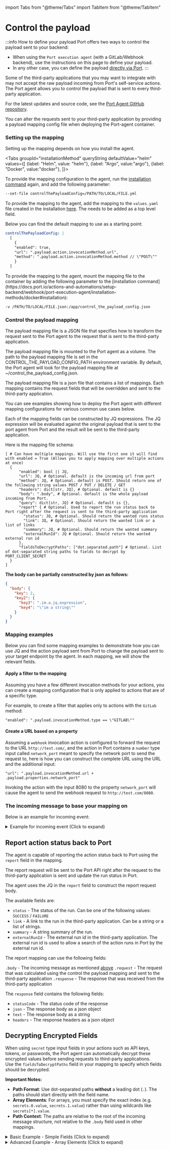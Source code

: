 import Tabs from "@theme/Tabs"
import TabItem from "@theme/TabItem"

# Control the payload

:::info How to define your payload
Port offers two ways to control the payload sent to your backend:  
- When using the `Port execution agent` (with a GitLab/Webhook backend), use the instructions on this page to define your payload.  
- In any other case, you can define the payload [directly via Port](/actions-and-automations/create-self-service-experiences/setup-the-backend/#define-the-actions-payload).
:::

Some of the third-party applications that you may want to integrate with may not accept the raw payload incoming from
Port's self-service actions. The Port agent allows you to control the payload that is sent to every third-party application.

For the latest updates and source code, see the [Port Agent GitHub repository](https://github.com/port-labs/port-agent).

You can alter the requests sent to your third-party application by providing a payload mapping config file when
deploying the
Port-agent container.

### Setting up the mapping

Setting up the mapping depends on how you install the agent.

<Tabs groupId="installationMethod" queryString defaultValue="helm" values={[
  {label: "Helm", value: "helm"},
  {label: "Argo", value:"argo"},
  {label: "Docker", value:"docker"},
]}>

<TabItem value="helm">

To provide the mapping configuration to the agent, run the [installation command](https://docs.port.io/actions-and-automations/setup-backend/webhook/port-execution-agent/installation-methods/helm#installation) again, and add the following parameter:

```bash
--set-file controlThePayloadConfig=/PATH/TO/LOCAL/FILE.yml
```

</TabItem>

<TabItem value="argo">

To provide the mapping to the agent, add the mapping to the `values.yaml` file created in the installation [here](https://docs.port.io/actions-and-automations/setup-backend/webhook/port-execution-agent/installation-methods/argocd#installation). The needs to be added as a top level field.

Below you can find the default mapping to use as a starting point:

```yaml showLineNumbers
controlThePayloadConfig: |
  [
    {
    "enabled": true,
    "url": ".payload.action.invocationMethod.url",
    "method": ".payload.action.invocationMethod.method // \"POST\""
    }
  ]
```
</TabItem>

<TabItem value="docker">
To provide the mapping to the agent, mount the mapping file to the container by adding the following parameter to the [installation command](https://docs.port.io/actions-and-automations/setup-backend/webhook/port-execution-agent/installation-methods/docker#installation):

```bash
-v /PATH/TO/LOCAL/FILE.json:/app/control_the_payload_config.json
```
</TabItem>

</Tabs>

### Control the payload mapping

The payload mapping file is a JSON file that specifies how to transform the request sent to the Port agent to the request that is sent to the third-party application.

The payload mapping file is mounted to the Port agent as a volume. The path to the payload mapping file is set in the CONTROL_THE_PAYLOAD_CONFIG_PATH environment variable. By default, the Port agent will look for the payload mapping file at ~/control_the_payload_config.json.

The payload mapping file is a json file that contains a list of mappings. Each mapping contains the request fields that will be overridden and sent to the third-party application.

You can see examples showing how to deploy the Port agent with different mapping configurations for various common use cases below.  

Each of the mapping fields can be constructed by JQ expressions. The JQ expression will be evaluated against the original payload that is sent to the port agent from Port and the result will be sent to the third-party application.  

Here is the mapping file schema:

```showLineNumbers
[ # Can have multiple mappings. Will use the first one it will find with enabled = True (Allows you to apply mapping over multiple actions at once)
  {
      "enabled": bool || JQ,
      "url": JQ, # Optional. default is the incoming url from port
      "method": JQ, # Optional. default is POST. Should return one of the following string values POST / PUT / DELETE / GET
      "headers": dict[str, JQ], # Optional. default is {}
      "body": ".body", # Optional. default is the whole payload incoming from Port.
      "query": dict[str, JQ] # Optional. default is {},
      "report" { # Optional. Used to report the run status back to Port right after the request is sent to the third-party application
        "status": JQ, # Optional. Should return the wanted runs status
        "link": JQ, # Optional. Should return the wanted link or a list of links
        "summary": JQ, # Optional. Should return the wanted summary
        "externalRunId": JQ # Optional. Should return the wanted external run id
      },
      "fieldsToDecryptPaths": ["dot.separated.path"] # Optional. List of dot-separated string paths to fields to decrypt by PORT_CLIENT_SECRET
  }
]
```

**The body can be partially constructed by json as follows:**

```json showLineNumbers
{
  "body": {
    "key": 2,
    "key2": {
      "key3": ".im.a.jq.expression",
      "key4": "\"im a string\""
    }
  }
}
```

### Mapping examples

Below you can find some mapping examples to demonstrate how you can use JQ and the action payload sent from Port to change the payload sent to your target endpoint by the agent.
In each mapping, we will show the relevant fields.

#### Apply a filter to the mapping

Assuming you have a few different invocation methods for your actions, you can create a mapping configuration that is only applied to actions that are of a specific type.

For example, to create a filter that applies only to actions with the `GitLab` method:

```text showLineNumbers
"enabled": ".payload.invocationMethod.type == \"GITLAB\""
```

#### Create a URL based on a property

Assuming a `webhook` invocation action is configured to forward the request to the URL `http://test.com/`, and the action in Port contains a `number` type input called `network_port` meant to specify the network port to send the request to, here is how you can construct the complete URL using the URL and the additional input:

```text showLineNumbers
"url": ".payload.invocationMethod.url + .payload.properties.network_port"
```

Invoking the action with the input 8080 to the property `network_port` will cause the agent to send the webhook request to `http://test.com/8080`.

### The incoming message to base your mapping on

Below is an example for incoming event:

<details>
<summary>Example for incoming event (Click to expand)</summary>

```json showLineNumbers
{
  "action": "action_identifier",
  "resourceType": "run",
  "status": "TRIGGERED",
  "trigger": {
    "by": {
      "orgId": "org_XXX",
      "userId": "auth0|XXXXX",
      "user": {
        "email": "executor@mail.com",
        "firstName": "user",
        "lastName": "userLastName",
        "phoneNumber": "0909090909090909",
        "picture": "https://s.gravatar.com/avatar/dd1cf547c8b950ce6966c050234ac997?s=480&r=pg&d=https%3A%2F%2Fcdn.auth0.com%2Favatars%2Fga.png",
        "providers": ["port"],
        "status": "ACTIVE",
        "id": "auth0|XXXXX",
        "createdAt": "2022-12-08T16:34:20.735Z",
        "updatedAt": "2023-11-13T15:11:38.243Z"
      }
    },
    "origin": "UI",
    "at": "2023-11-13T15:20:16.641Z"
  },
  "context": {
    "entity": "e_iQfaF14FJln6GVBn",
    "blueprint": "kubecostCloudAllocation",
    "runId": "r_HardNzG6kzc9vWOQ"
  },
  "payload": {
    "entity": {
      "identifier": "e_iQfaF14FJln6GVBn",
      "title": "myEntity",
      "icon": "Port",
      "blueprint": "myBlueprint",
      "team": [],
      "properties": {},
      "relations": {},
      "createdAt": "2023-11-13T15:24:46.880Z",
      "createdBy": "auth0|XXXXX",
      "updatedAt": "2023-11-13T15:24:46.880Z",
      "updatedBy": "auth0|XXXXX"
    },
    "action": {
      "invocationMethod": {
        "type": "WEBHOOK",
        "agent": true,
        "synchronized": false,
        "method": "POST",
        "url": "https://myGitlabHost.com"
      },
      "trigger": "DAY-2"
    },
    "properties": {},
    "censoredProperties": []
  }
}
```
</details>

## Report action status back to Port

The agent is capable of reporting the action status back to Port using the `report` field in the mapping.

The report request will be sent to the Port API right after the request to the third-party application is sent and update
the run status in Port.

The agent uses the JQ in the `report` field to construct the report request body.

The available fields are:

- `status` - The status of the run. Can be one of the following values: `SUCCESS` / `FAILURE`
- `link` - A link to the run in the third-party application. Can be a string or a list of strings.
- `summary` - A string summary of the run.
- `externalRunId` - The external run id in the third-party application. The external run id is used to allow a search of
  the action runs in Port by the external run id.

The report mapping can use the following fields:

`.body` - The incoming message as mentioned [above](#the-incoming-message-to-base-your-mapping-on)
`.request` - The request that was calculated using the control the payload mapping and sent to the third-party application
`.response` - The response that was received from the third-party application

The `response` field contains the following fields:

- `statusCode` - The status code of the response
- `json` - The response body as a json object
- `text` - The response body as a string
- `headers` - The response headers as a json object

## Decrypting Encrypted Fields

When using `secret` type input fields in your actions such as API keys, tokens, or passwords, the Port agent can automatically decrypt these encrypted values before sending requests to third-party applications.  
Use the `fieldsToDecryptPaths` field in your mapping to specify which fields should be decrypted.  

**Important Notes:**
- **Path Format**: Use dot-separated paths **without** a leading dot (`.`). The paths should start directly with the field name.
- **Array Elements**: For arrays, you must specify the exact index (e.g. `secrets.0.value`, `secrets.1.value`) rather than using wildcards like `secrets[*].value`.
- **Path Context**: The paths are relative to the root of the incoming message structure, not relative to the `.body` field used in other mappings.

<details>
<summary>Basic Example - Simple Fields (Click to expand)</summary>

```json showLineNumbers
{
  "action": "deploy_service",
  "resourceType": "service",
  "status": "TRIGGERED",
  "trigger": {
    "by": {
      "orgId": "org_123",
      "userId": "auth0|abc123",
      "user": {
        "email": "user@example.com",
        "firstName": "Alice",
        "lastName": "Smith"
      }
    },
    "origin": "UI",
    "at": "2024-06-01T12:00:00.000Z"
  },
  "context": {
    "entity": "e_456",
    "blueprint": "microservice",
    "runId": "r_789"
  },
  "payload": {
    "entity": {
      "identifier": "e_456",
      "title": "My Service",
      "blueprint": "microservice",
      "team": ["devops"],
      "properties": {
        "api_key": "<ENCRYPTED_VALUE>",
        "db_password": "<ENCRYPTED_VALUE>",
        "region": "us-east-1"
      }
    },
    "action": {
      "invocationMethod": {
        "type": "WEBHOOK",
        "agent": true,
        "synchronized": false,
        "method": "POST",
        "url": "https://myservice.com/deploy"
      },
      "trigger": "DEPLOY"
    },
    "properties": {},
    "censoredProperties": []
  }
}
```

To have the agent automatically decrypt the `api_key` and `db_password` fields, add their dot-separated paths to `fieldsToDecryptPaths` in your mapping configuration:

```json showLineNumbers
[
  {
    "fieldsToDecryptPaths": [
      "payload.entity.properties.api_key",
      "payload.entity.properties.db_password"
    ],
    // ... other mapping fields ...
  }
]
```
</details>

<details>
<summary>Advanced Example - Array Elements (Click to expand)</summary>

For payloads containing arrays of objects with encrypted values, you must specify each array element individually by its index:

```json showLineNumbers
{
  "payload": {
    "action": {
      "invocationMethod": {
        "body": {
          "secrets": [
            {
              "key": "porttest123",
              "value": "<ENCRYPTED_VALUE>"
            },
            {
              "key": "porttest456", 
              "value": "<ENCRYPTED_VALUE>"
            }
          ],
          "users": [
            {
              "username": "user1",
              "password": "<ENCRYPTED_VALUE>"
            },
            {
              "username": "user2",
              "password": "<ENCRYPTED_VALUE>"
            }
          ]
        }
      }
    }
  }
}
```

**Correct Configuration** (specify each array index individually):
```json showLineNumbers
[
  {
    "fieldsToDecryptPaths": [
      "payload.action.invocationMethod.body.secrets.0.value",
      "payload.action.invocationMethod.body.secrets.1.value",
      "payload.action.invocationMethod.body.users.0.password",
      "payload.action.invocationMethod.body.users.1.password"
    ],
    // ... other mapping fields ...
  }
]
```

**Incorrect Configurations** (these will NOT work):
```json
// ❌ Wildcards are not supported
"fieldsToDecryptPaths": ["payload.action.invocationMethod.body.secrets[*].value"]

// ❌ Leading dot is incorrect
"fieldsToDecryptPaths": [".payload.action.invocationMethod.body.secrets.0.value"]

// ❌ Case sensitive - field names must match exactly
// If the field is named 'secrets' (lowercase), this won't work:
"fieldsToDecryptPaths": ["payload.action.invocationMethod.body.Secrets.0.value"]
```

**How it works:**
- The agent will look for the fields at the specified paths in the incoming message.
- If it finds encrypted values there, it will decrypt them using your configured `PORT_CLIENT_SECRET`.
- You can add more fields to the list as needed.
</details>